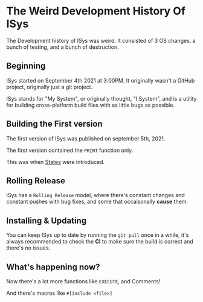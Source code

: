 # The Weird Development History Of ISys

The Development history of ISys was weird. It consisted of 3 OS changes, a bunch of testing, and a bunch of destruction.

## Beginning

ISys started on September 4th 2021 at 3:00PM.
It originally wasn't a GitHub project, originally just a git project.

ISys stands for "My System", or originally thought, "I System", and is a utility for building cross-platform build files with as little bugs as possible.

## Building the First version

The first version of ISys was published on september 5th, 2021.

The first version contained the `PRINT` function only.

This was when [States](../ref/State.md) were introduced.

## Rolling Release

ISys has a `Rolling Release` model, where there's constant changes and constant pushes with bug fixes, and some that occaisonally **cause** them.

## Installing & Updating

You can keep ISys up to date by running the `git pull` once in a while, it's always recommended to check the **CI**
to make sure the build is correct and there's no issues.

## What's happening now?

Now there's a lot more functions like `EXECUTE`, and Comments!

And there's macros like `#[include <file>]`

